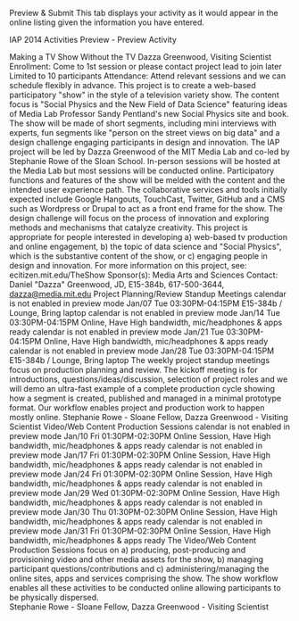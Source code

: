 Preview & Submit
This tab displays your activity as it would appear in the online listing given the information you have entered.

IAP 2014 Activities Preview - Preview Activity


Making a TV Show Without the TV
Dazza Greenwood, Visiting Scientist
Enrollment: Come to 1st session or please contact project lead to join later 
Limited to 10 participants 
Attendance: Attend relevant sessions and we can schedule flexibly in advance.
This project is to create a web-based participatory "show" in the style of a television variety show. The content focus is "Social Physics and the New Field of Data Science"  featuring ideas of Media Lab Professor Sandy Pentland's new Social Physics site and book.  The show will be made of short segments, including mini interviews with experts, fun segments like "person on the street views on big data" and a design challenge engaging participants in design and innovation. 
The IAP project will be led by Dazza Greenwood of the MIT Media Lab and co-led by Stephanie Rowe of the Sloan School. In-person sessions will be hosted at the Media Lab but most sessions will be conducted online.
Participatory functions and features of the show will be melded with the content and the intended user experience path. The collaborative services and tools initially expected include Google Hangouts, TouchCast, Twitter, GitHub and a CMS such as Wordpress or Drupal to act as a front end frame for the show. The design challenge will focus on the process of innovation and exploring methods and mechanisms that catalyze creativity. 
This project is appropriate for people interested in developing a) web-based tv production and online engagement, b) the topic of data science and "Social Physics", which is the substantive content of the show, or c) engaging people in design and innovation.
For more information on this project, see: ecitizen.mit.edu/TheShow
Sponsor(s): Media Arts and Sciences
Contact: Daniel "Dazza" Greenwood, JD, E15-384b, 617-500-3644, dazza@media.mit.edu
Project Planning/Review Standup Meetings
calendar is not enabled in preview mode	Jan/07	Tue	03:30PM-04:15PM	 E15-384b / Lounge, Bring laptop
calendar is not enabled in preview mode	Jan/14	Tue	03:30PM-04:15PM	 Online, Have High bandwidth, mic/headphones & apps ready
calendar is not enabled in preview mode	Jan/21	Tue	03:30PM-04:15PM	 Online, Have High bandwidth, mic/headphones & apps ready
calendar is not enabled in preview mode	Jan/28	Tue	03:30PM-04:15PM	 E15-384b / Lounge, Bring laptop
The weekly project standup meetings focus on production planning and review.  The kickoff meeting is for introductions, questions/ideas/discussion, selection of project roles and we will demo an ultra-fast example of a complete production cycle showing how a segment is created, published and managed in a minimal prototype format. Our workflow enables project and production work to happen mostly online.
Stephanie Rowe - Sloane Fellow, Dazza Greenwood - Visiting Scientist
Video/Web Content Production Sessions
calendar is not enabled in preview mode	Jan/10	Fri	01:30PM-02:30PM	 Online Session, Have High bandwidth, mic/headphones & apps ready
calendar is not enabled in preview mode	Jan/17	Fri	01:30PM-02:30PM	 Online Session, Have High bandwidth, mic/headphones & apps ready
calendar is not enabled in preview mode	Jan/24	Fri	01:30PM-02:30PM	 Online Session, Have High bandwidth, mic/headphones & apps ready
calendar is not enabled in preview mode	Jan/29	Wed	01:30PM-02:30PM	 Online Session, Have High bandwidth, mic/headphones & apps ready
calendar is not enabled in preview mode	Jan/30	Thu	01:30PM-02:30PM	 Online Session, Have High bandwidth, mic/headphones & apps ready
calendar is not enabled in preview mode	Jan/31	Fri	01:30PM-02:30PM	 Online Session, Have High bandwidth, mic/headphones & apps ready
The Video/Web Content Production Sessions focus on a) producing, post-producing and provisioning video and other media assets for the show, b) managing participant questions/contributions and c) administering/managing the online sites, apps and services comprising the show.  The show workflow enables all these activities to be conducted online allowing participants to be physically dispersed.  
Stephanie Rowe - Sloane Fellow, Dazza Greenwood - Visiting Scientist
